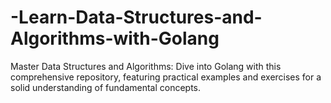 # -Learn-Data-Structures-and-Algorithms-with-Golang
Master Data Structures and Algorithms: Dive into Golang with this comprehensive repository, featuring practical examples and exercises for a solid understanding of fundamental concepts.
